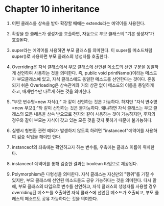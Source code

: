 # Chapter 10 inheritance
1. 어떤 클래스를 상속을 받아 확장할 때에는 extends라는 예약어를 사용한다.

2. 확장을 한 클래스가 생성자를 호출하면, 자동으로 부모 클래스의 "기본 생성자"가 호출된다.

3. super라는 예약어를 사용하면 부모 클래스를 의미한다. 이 super를 메소드처럼 super()로 사용하면 부모 클래스의 생성자를 호출한다.

4. Overriding은 자식 클래스에서 부모 클래스에 선언된 메소드의 선언 구문을 동일하게 선언하여 사용하는 것을 의미한다.
즉, public void printName()이라는 메소드가 부모클래스에 있고, 자식 클래스에도 동일한 메소드를 선언한다는 것이다.
혼동되기 쉬운 Overloading은 상속관계와 거의 상관 없이 메소드의 이름을 동일하게 하고, 매개변수만 다르게 하는 것을 의미한다.

5. "부모 변수명=new 자식();" 과 같이 선언하는 것은 가능하다. 
하지만 "자식 변수명=new 부모();"와 같이 선언하는 것은 불가능하다. 
왜냐하면 자식 클래스는 부모 클래스의 모든 내용을 상속 받으므로 전자와 같이 사용하는 것이 가능하지만,
후자의 경우와 같이 부모는 자식이 갖고 있는 모든 것을 갖지 못하기 때문에 불가능하다.

6. 실행시 형변환 관련 예외가 발생하지 않도록 하려면 "instanceof"예약어를 사용하여 검증 작업을 해야만 한다.

7. instanceof의 좌측에는 확인하고자 하는 변수를, 우측에는 클래스 이름이 위치한다.

8. instanceof 예약어를 통해 검증한 결과는 boolean 타입으로 제공된다. 

9. Polymorphism은 다형성을 의미한다. 
자식 클래스는 자신만의 "행위"를 가질 수 있지만, 부모 클래스에 선언된 메소드들도 공유 가능하다는 것을 의미한다. 
다시 말해, 부모 클래스의 타입으로 변수를 선언하고, 자식 클래스의 생성자를 사용할 경우 overriding된 메소드를 호출하면 자식 클래스에 선언된 메소드가 호출되고, 부모 클래스의 메소드도 공유 가능하다는 것을 의미한다.